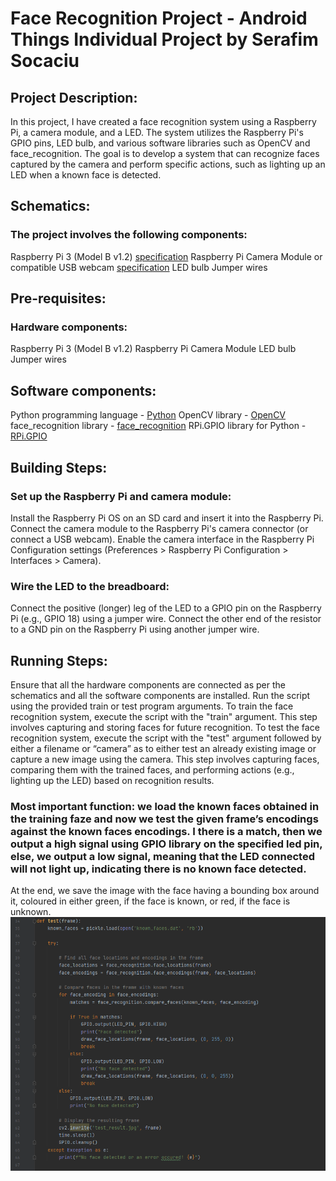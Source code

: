 # Face Recognition Project - Android Things Individual Project by Serafim Socaciu

## Project Description:
In this project, I have created a face recognition system using a Raspberry Pi, a camera module, and a LED. The system utilizes the Raspberry Pi's GPIO pins, LED bulb, and various software libraries such as OpenCV and face_recognition. The goal is to develop a system that can recognize faces captured by the camera and perform specific actions, such as lighting up an LED when a known face is detected.

## Schematics:
### The project involves the following components:
Raspberry Pi 3 (Model B v1.2) [specification](https://www.raspberrypi.com/products/raspberry-pi-3-model-b/)
Raspberry Pi Camera Module or compatible USB webcam [specification](https://www.raspberrypi.com/products/camera-module-v2/)
LED bulb
Jumper wires

## Pre-requisites:
### Hardware components:
Raspberry Pi 3 (Model B v1.2)
Raspberry Pi Camera Module
LED bulb
Jumper wires

## Software components:
Python programming language - [Python](https://www.python.org/)
OpenCV library - [OpenCV](https://opencv.org/)
face_recognition library - [face_recognition](https://github.com/ageitgey/face_recognition)
RPi.GPIO library for Python - [RPi.GPIO](https://sourceforge.net/projects/raspberry-gpio-python/)

## Building Steps:
### Set up the Raspberry Pi and camera module:
Install the Raspberry Pi OS on an SD card and insert it into the Raspberry Pi.
Connect the camera module to the Raspberry Pi's camera connector (or connect a USB webcam).
Enable the camera interface in the Raspberry Pi Configuration settings (Preferences > Raspberry Pi Configuration > Interfaces > Camera).
### Wire the LED to the breadboard:
Connect the positive (longer) leg of the LED to a GPIO pin on the Raspberry Pi (e.g., GPIO 18) using a jumper wire.
Connect the other end of the resistor to a GND pin on the Raspberry Pi using another jumper wire.

## Running Steps:

Ensure that all the hardware components are connected as per the schematics and all the software components are installed.
Run the script using the provided train or test program arguments.
To train the face recognition system, execute the script with the "train" argument. This step involves capturing and storing faces for future recognition.
To test the face recognition system, execute the script with the "test" argument followed by either a filename or “camera” as to either test an already existing image or capture a new image using the camera. This step involves capturing faces, comparing them with the trained faces, and performing actions (e.g., lighting up the LED) based on recognition results.

### Most important function: we load the known faces obtained in the training faze and now we test the given frame’s encodings against the known faces encodings. I there is a match, then we output a high signal using GPIO library on the specified led pin, else, we output a low signal, meaning that the LED connected will not light up, indicating there is no known face detected.

At the end, we save the image with the face having a bounding box around it, coloured in either green, if the face is known, or red, if the face is unknown.
![Test Function](https://github.com/seraphh01/Face_Recognition_Pi/blob/master/test_function.png)
